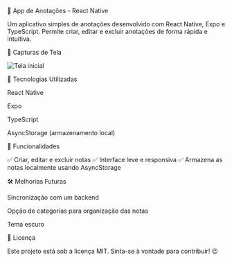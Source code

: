 📒 App de Anotações - React Native

Um aplicativo simples de anotações desenvolvido com React Native, Expo e TypeScript. Permite criar, editar e excluir anotações de forma rápida e intuitiva.

📸 Capturas de Tela

![Tela inicial](https://media.licdn.com/dms/image/v2/D4D22AQGJ32wMkdnp5Q/feedshare-shrink_2048_1536/B4DZS3xc3WH0Aw-/0/1738249982234?e=1742428800&v=beta&t=eFuqObgHE1NcOS67El1nRyQkA52DJB5apzAtYzfHQqY)

🚀 Tecnologias Utilizadas

React Native

Expo

TypeScript

AsyncStorage (armazenamento local)


📌 Funcionalidades

✅ Criar, editar e excluir notas
✅ Interface leve e responsiva
✅ Armazena as notas localmente usando AsyncStorage

🛠 Melhorias Futuras

Sincronização com um backend

Opção de categorias para organização das notas

Tema escuro

📄 Licença

Este projeto está sob a licença MIT. Sinta-se à vontade para contribuir! 😉